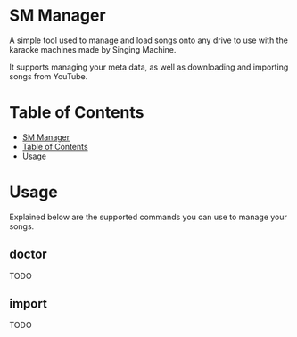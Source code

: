SM Manager
==========

A simple tool used to manage and load songs onto any drive to use with the karaoke machines made by Singing Machine. 

It supports managing your meta data, as well as downloading and importing songs from YouTube.


Table of Contents
====================

<!--ts-->
   * [SM Manager](#sm-manager)
   * [Table of Contents](#table-of-contents)
   * [Usage](#usage)
<!--te-->


Usage
=====

Explained below are the supported commands you can use to manage your songs.

doctor
------

TODO

import
------

TODO
